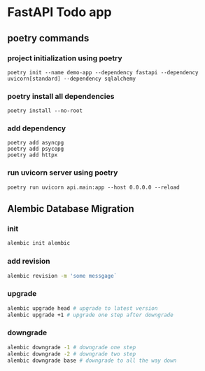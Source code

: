 # FastAPI Todo app

## poetry commands
### project initialization using poetry
```
poetry init --name demo-app --dependency fastapi --dependency uvicorn[standard] --dependency sqlalchemy
```

### poetry install all dependencies
```
poetry install --no-root
```

### add dependency
```
poetry add asyncpg
poetry add psycopg
poetry add httpx
```

### run uvicorn server using poetry
```
poetry run uvicorn api.main:app --host 0.0.0.0 --reload
```

## Alembic Database Migration
### init
```bash
alembic init alembic
```

### add revision
```bash
alembic revision -m 'some messgage`
```

### upgrade
```bash
alembic upgrade head # upgrade to latest version
alembic upgrade +1 # upgrade one step after downgrade
```

### downgrade
```bash
alembic downgrade -1 # downgrade one step
alembic downgrade -2 # downgrade two step
alembic downgrade base # downgrade to all the way down
```